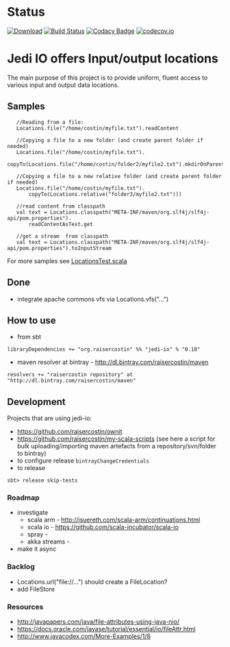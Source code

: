 # Status

[![Download](https://api.bintray.com/packages/raisercostin/maven/jedi-io/images/download.svg)](https://bintray.com/raisercostin/maven/jedi-io/_latestVersion)
[![Build Status](https://travis-ci.org/raisercostin/jedi-io.svg?branch=master)](https://travis-ci.org/raisercostin/jedi-io)
[![Codacy Badge](https://www.codacy.com/project/badge/5cc4b6b21f694317ab8beec05342c7b5)](https://www.codacy.com/app/raisercostin/jedi-io)
[![codecov.io](http://codecov.io/github/raisercostin/jedi-io/coverage.svg?branch=master)](http://codecov.io/github/raisercostin/jedi-io?branch=master)

# Jedi IO offers Input/output locations #

The main purpose of this project is to provide uniform, fluent access to various input and output data locations.

## Samples ##
 ```
	//Reading from a file:
	Locations.file("/home/costin/myfile.txt").readContent
 
	//Copying a file to a new folder (and create parent folder if needed)
	Locations.file("/home/costin/myfile.txt").
		copyTo(Locations.file("/home/costin/folder2/myfile2.txt").mkdirOnParentIfNecessary))

 	//Copying a file to a new relative folder (and create parent folder if needed)
	Locations.file("/home/costin/myfile.txt").
		copyTo(Locations.relative("folder3/myfile2.txt")))

	//read content from classpath
    val text = Locations.classpath("META-INF/maven/org.slf4j/slf4j-api/pom.properties").
		readContentAsText.get

	//get a stream  from classpath
    val text = Locations.classpath("META-INF/maven/org.slf4j/slf4j-api/pom.properties").toInputStream
 ```

For more samples see [LocationsTest.scala](src/test/scala/org/raisercostin/util/io/LocationsTest.scala)

## Done
- integrate apache commons vfs via Locations.vfs("...")

## How to use ##
 - from sbt

 ```
 libraryDependencies += "org.raisercostin" %% "jedi-io" % "0.18"
 ```
 - maven resolver at bintray - http://dl.bintray.com/raisercostin/maven

 ```
 resolvers += "raisercostin repository" at "http://dl.bintray.com/raisercostin/maven"
 ```

## Development ##
Projects that are using jedi-io:
 - https://github.com/raisercostin/ownit
 - https://github.com/raisercostin/my-scala-scripts (see here a script for bulk uploading/importing maven artefacts from a repository/svn/folder to bintray)
 - to configure release
     ```bintrayChangeCredentials```
 - to release

 ```
 sbt> release skip-tests
 ```

### Roadmap
 - investigate
   - scala arm - http://jsuereth.com/scala-arm/continuations.html
   - scala io - https://github.com/scala-incubator/scala-io
   - spray - 
   - akka streams -
 - make it async

### Backlog
 - Locations.url("file://...") should create a FileLocation?
 - add FileStore
### Resources
 - http://javapapers.com/java/file-attributes-using-java-nio/
 - https://docs.oracle.com/javase/tutorial/essential/io/fileAttr.html
 - http://www.javacodex.com/More-Examples/1/8
